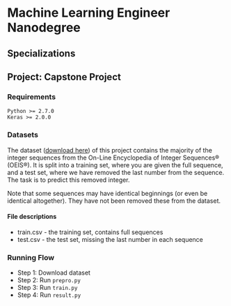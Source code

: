 # Machine Learning Engineer Nanodegree
## Specializations
## Project: Capstone Project

### Requirements

    Python >= 2.7.0
    Keras >= 2.0.0
    
### Datasets 

The dataset ([download here](https://www.kaggle.com/c/integer-sequence-learning/data "Click to download dataset")) of this project contains the majority of the integer sequences from the On-Line Encyclopedia of Integer Sequences® (OEIS®). It is split into a training set, where you are given the full sequence, and a test set, where we have removed the last number from the sequence. The task is to predict this removed integer.

Note that some sequences may have identical beginnings (or even be identical altogether). They have not been removed these from the dataset.

#### File descriptions
- train.csv - the training set, contains full sequences
- test.csv - the test set, missing the last number in each sequence

### Running Flow
- Step 1: Download dataset
- Step 2: Run `prepro.py`
- Step 3: Run `train.py` 
- Step 4: Run `result.py`
 

